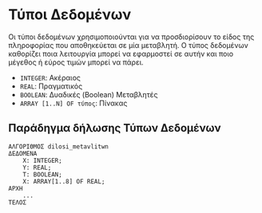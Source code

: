 # Τύποι Δεδομένων

Οι τύποι δεδομένων χρησιμοποιούνται για να προσδιορίσουν το είδος της πληροφορίας που αποθηκεύεται σε μία μεταβλητή. Ο τύπος δεδομένων καθορίζει ποια λειτουργία μπορεί να εφαρμοστεί σε αυτήν και ποιο μέγεθος ή εύρος τιμών μπορεί να πάρει.

- `INTEGER`: Ακέραιος
- `REAL`: Πραγματικός
- `BOOLEAN`: Δυαδικές (Boolean) Μεταβλητές
- `ARRAY [1..N] OF τύπος`: Πίνακας

## Παράδηγμα δήλωσης Τύπων Δεδομένων
```
ΑΛΓΟΡΙΘΜΟΣ dilosi_metavlitwn
ΔΕΔΟΜΕΝΑ
    X: INTEGER;
    Y: REAL;
    T: BOOLEAN;
    X: ARRAY[1..8] OF REAL;
ΑΡΧΗ
    ...
ΤΕΛΟΣ
```